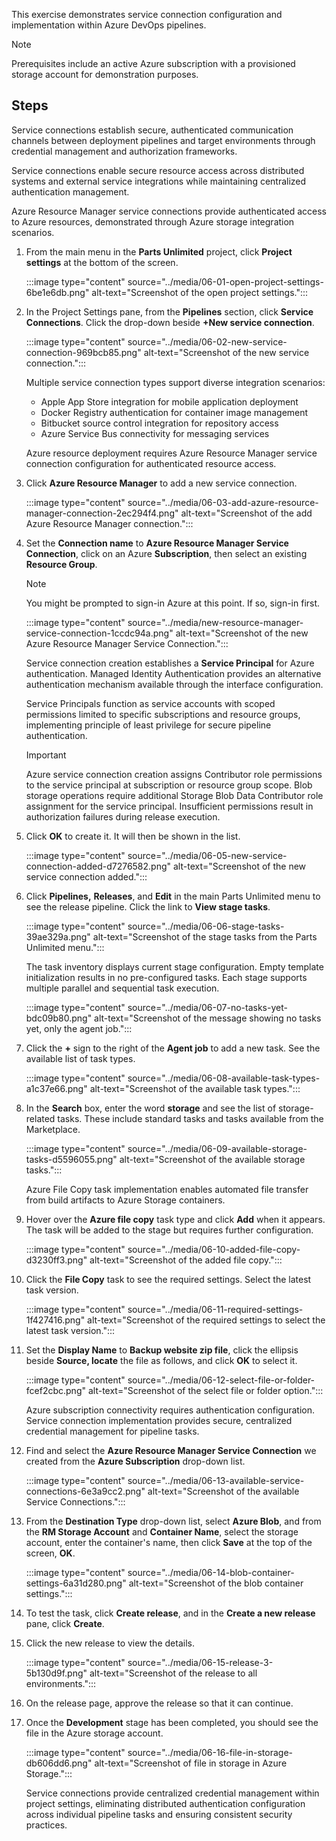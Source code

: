 This exercise demonstrates service connection configuration and implementation within Azure DevOps pipelines.

> [!NOTE]
> Prerequisites include an active Azure subscription with a provisioned storage account for demonstration purposes.

## Steps

Service connections establish secure, authenticated communication channels between deployment pipelines and target environments through credential management and authorization frameworks.

Service connections enable secure resource access across distributed systems and external service integrations while maintaining centralized authentication management.

Azure Resource Manager service connections provide authenticated access to Azure resources, demonstrated through Azure storage integration scenarios.

1. From the main menu in the **Parts Unlimited** project, click **Project settings** at the bottom of the screen.

   :::image type="content" source="../media/06-01-open-project-settings-6be1e6db.png" alt-text="Screenshot of the open project settings.":::

2. In the Project Settings pane, from the **Pipelines** section, click **Service Connections**. Click the drop-down beside **+New service connection**.

   :::image type="content" source="../media/06-02-new-service-connection-969bcb85.png" alt-text="Screenshot of the new service connection.":::

   Multiple service connection types support diverse integration scenarios:

   - Apple App Store integration for mobile application deployment
   - Docker Registry authentication for container image management
   - Bitbucket source control integration for repository access
   - Azure Service Bus connectivity for messaging services

   Azure resource deployment requires Azure Resource Manager service connection configuration for authenticated resource access.

3. Click **Azure Resource Manager** to add a new service connection.

   :::image type="content" source="../media/06-03-add-azure-resource-manager-connection-2ec294f4.png" alt-text="Screenshot of the add Azure Resource Manager connection.":::

4. Set the **Connection name** to **Azure Resource Manager Service Connection**, click on an Azure **Subscription**, then select an existing **Resource Group**.

   > [!NOTE]
   > You might be prompted to sign-in Azure at this point. If so, sign-in first.

   :::image type="content" source="../media/new-resource-manager-service-connection-1ccdc94a.png" alt-text="Screenshot of the new Azure Resource Manager Service Connection.":::

   Service connection creation establishes a **Service Principal** for Azure authentication. Managed Identity Authentication provides an alternative authentication mechanism available through the interface configuration.

   Service Principals function as service accounts with scoped permissions limited to specific subscriptions and resource groups, implementing principle of least privilege for secure pipeline authentication.

   > [!IMPORTANT]
   > Azure service connection creation assigns Contributor role permissions to the service principal at subscription or resource group scope. Blob storage operations require additional Storage Blob Data Contributor role assignment for the service principal. Insufficient permissions result in authorization failures during release execution.

5. Click **OK** to create it. It will then be shown in the list.

   :::image type="content" source="../media/06-05-new-service-connection-added-d7276582.png" alt-text="Screenshot of the new service connection added.":::

6. Click **Pipelines,** **Releases**, and **Edit** in the main Parts Unlimited menu to see the release pipeline. Click the link to **View stage tasks**.

   :::image type="content" source="../media/06-06-stage-tasks-39ae329a.png" alt-text="Screenshot of the stage tasks from the Parts Unlimited menu.":::

   The task inventory displays current stage configuration. Empty template initialization results in no pre-configured tasks. Each stage supports multiple parallel and sequential task execution.

   :::image type="content" source="../media/06-07-no-tasks-yet-bdc09b80.png" alt-text="Screenshot of the message showing no tasks yet, only the agent job.":::

7. Click the **+** sign to the right of the **Agent job** to add a new task. See the available list of task types.

   :::image type="content" source="../media/06-08-available-task-types-a1c37e66.png" alt-text="Screenshot of the available task types.":::

8. In the **Search** box, enter the word **storage** and see the list of storage-related tasks. These include standard tasks and tasks available from the Marketplace.

   :::image type="content" source="../media/06-09-available-storage-tasks-d5596055.png" alt-text="Screenshot of the available storage tasks.":::

   Azure File Copy task implementation enables automated file transfer from build artifacts to Azure Storage containers.

9. Hover over the **Azure file copy** task type and click **Add** when it appears. The task will be added to the stage but requires further configuration.

   :::image type="content" source="../media/06-10-added-file-copy-d3230ff3.png" alt-text="Screenshot of the added file copy.":::

10. Click the **File Copy** task to see the required settings. Select the latest task version.

    :::image type="content" source="../media/06-11-required-settings-1f427416.png" alt-text="Screenshot of the required settings to select the latest task version.":::

11. Set the **Display Name** to **Backup website zip file**, click the ellipsis beside **Source, locate** the file as follows, and click **OK** to select it.

    :::image type="content" source="../media/06-12-select-file-or-folder-fcef2cbc.png" alt-text="Screenshot of the select file or folder option.":::

    Azure subscription connectivity requires authentication configuration. Service connection implementation provides secure, centralized credential management for pipeline tasks.

12. Find and select the **Azure Resource Manager Service Connection** we created from the **Azure Subscription** drop-down list.

    :::image type="content" source="../media/06-13-available-service-connections-6e3a9cc2.png" alt-text="Screenshot of the available Service Connections.":::

13. From the **Destination Type** drop-down list, select **Azure Blob**, and from the **RM Storage Account** and **Container Name**, select the storage account, enter the container's name, then click **Save** at the top of the screen, **OK**.

    :::image type="content" source="../media/06-14-blob-container-settings-6a31d280.png" alt-text="Screenshot of the blob container settings.":::

14. To test the task, click **Create release**, and in the **Create a new release** pane, click **Create**.

15. Click the new release to view the details.

    :::image type="content" source="../media/06-15-release-3-5b130d9f.png" alt-text="Screenshot of the release to all environments.":::

16. On the release page, approve the release so that it can continue.

17. Once the **Development** stage has been completed, you should see the file in the Azure storage account.

    :::image type="content" source="../media/06-16-file-in-storage-db606dd6.png" alt-text="Screenshot of file in storage in Azure Storage.":::

    Service connections provide centralized credential management within project settings, eliminating distributed authentication configuration across individual pipeline tasks and ensuring consistent security practices.
